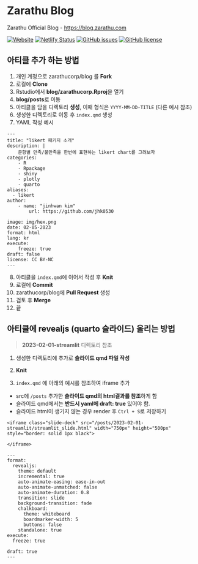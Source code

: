# Zarathu Blog

Zarathu Official Blog - <https://blog.zarathu.com>

[![Website](https://img.shields.io/website-up-down-green-red/http/shields.io.svg?label=blog.zarathu.com)](http://blog.zarathu.com) [![Netlify Status](https://api.netlify.com/api/v1/badges/3b41765e-c008-499f-93c4-83fdbe833cd8/deploy-status)](https://app.netlify.com/sites/zarathublog/deploys) [![GitHub issues](https://img.shields.io/github/issues/zarathucorp/blog.svg)](https://github.com/zarathucorp/blog/issues) [![GitHub license](https://img.shields.io/github/license/zarathucorp/blog.svg)](https://github.com/zarathucorp/blog/blob/master/LICENSE)

## 아티클 추가 하는 방법

1. 개인 계정으로 zarathucorp/blog 를 **Fork**
2. 로컬에 **Clone**
3. Rstudio에서 **blog/zarathucorp.Rproj**을 열기
4. **blog/posts**로 이동
5. 아티클을 담을 디렉토리 **생성**, 이때 형식은 `YYYY-MM-DD-TITLE` (다른 예시 참조)
6. 생성한 디렉토리로 이동 후 `index.qmd` 생성
7. YAML 작성 예시 

```{YAML}
---
title: "likert 패키지 소개"
description: |  
	문항별 만족/불만족을 한번에 표현하는 likert chart를 그려보자
categories:   
	- R  
	- Rpackage  
	- shiny  
	- plotly  
	- quarto
aliases:   
  - likert
author:   
	- name: "jinhwan kim"    
		url: https://github.com/jhk0530

image: img/hex.png
date: 02-05-2023
format: html
lang: kr
execute:   
	freeze: true
draft: false
license: CC BY-NC
---

```

8. 아티클을 `index.qmd`에 이어서 작성 후 **Knit**
9. 로컬에 **Commit**
10. zarathucorp/blog에 **Pull Request** 생성
11. 검토 후 **Merge**
12. 끝

## 아티클에 revealjs (quarto 슬라이드) 올리는 방법

> **2023-02-01-streamlit** 디렉토리 참조

1. 생성한 디렉토리에 추가로 **슬라이드 qmd 파일 작성**
2. **Knit**

3. `index.qmd` 에 아래의 예시를 참조하여 iframe 추가
  - src에 `/posts` 추가한 **슬라이드 qmd의 html결과를 참조**하게 함
  - 슬라이드 qmd에서는 **반드시 yaml에 draft: true** 있어야 함.
  - 슬라이드 html이 생기지 않는 경우 render 후 `Ctrl + S`로 저장하기

```
<iframe class="slide-deck" src="/posts/2023-02-01-streamlit/streamlit_slide.html" width="750px" height="500px" style="border: solid 1px black">

</iframe>
```

```{YAML}
---
format:
  revealjs:
    theme: default
    incremental: true
    auto-animate-easing: ease-in-out
    auto-animate-unmatched: false
    auto-animate-duration: 0.8
    transition: slide
    background-transition: fade
    chalkboard:
      theme: whiteboard
      boardmarker-width: 5
      buttons: false
    standalone: true
execute: 
  freeze: true

draft: true
---

```

